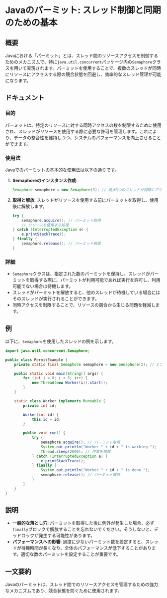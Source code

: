 <!--
Meta Description: # Javaのパーミット: スレッド制御と同期のための基本 ## 概要 Javaにおける「パーミット」とは、スレッド間のリソースアクセスを制御するためのメカニズムで、特に`java.util.concurrent`パッケージ内の`Semaphore`クラスを用いて実現されます。パーミットを使用するこ...
Meta Keywords: semaphore, java, worker, new, finally
-->

# Javaのパーミット: スレッド制御と同期のための基本

## 概要
Javaにおける「パーミット」とは、スレッド間のリソースアクセスを制御するためのメカニズムで、特に`java.util.concurrent`パッケージ内の`Semaphore`クラスを用いて実現されます。パーミットを使用することで、複数のスレッドが同時にリソースにアクセスする際の競合状態を回避し、効率的なスレッド管理が可能になります。

## ドキュメント
### 目的
パーミットは、特定のリソースに対する同時アクセスの数を制限するために使用され、スレッドがリソースを使用する際に必要な許可を管理します。これにより、データの整合性を維持しつつ、システムのパフォーマンスを向上させることができます。

### 使用法
Javaでのパーミットの基本的な使用法は以下の通りです。

1. **Semaphoreのインスタンス作成**:
   ```java
   Semaphore semaphore = new Semaphore(3); // 最大3つのスレッドが同時にアクセス可能
   ```

2. **取得と解放**:
   スレッドがリソースを使用する前にパーミットを取得し、使用後に解放します。
   ```java
   try {
       semaphore.acquire(); // パーミット取得
       // リソースを使用する処理
   } catch (InterruptedException e) {
       e.printStackTrace();
   } finally {
       semaphore.release(); // パーミット解放
   }
   ```

### 詳細
- `Semaphore`クラスは、指定された数のパーミットを保持し、スレッドがパーミットを取得する際に、パーミットが利用可能であれば実行を許可し、利用可能でない場合は待機します。
- スレッドがパーミットを解放すると、他のスレッドが待機している場合にはそのスレッドが実行されることができます。
- 同時アクセスを制限することで、リソースの競合から生じる問題を軽減します。

## 例
以下に、`Semaphore`を使用したスレッドの例を示します。

```java
import java.util.concurrent.Semaphore;

public class PermitExample {
    private static final Semaphore semaphore = new Semaphore(2); // 2つのパーミット

    public static void main(String[] args) {
        for (int i = 0; i < 5; i++) {
            new Thread(new Worker(i)).start();
        }
    }

    static class Worker implements Runnable {
        private int id;

        Worker(int id) {
            this.id = id;
        }

        public void run() {
            try {
                semaphore.acquire(); // パーミット取得
                System.out.println("Worker " + id + " is working.");
                Thread.sleep(2000); // 作業を模倣
            } catch (InterruptedException e) {
                e.printStackTrace();
            } finally {
                System.out.println("Worker " + id + " is done.");
                semaphore.release(); // パーミット解放
            }
        }
    }
}
```

## 説明
- **一般的な落とし穴**: パーミットを取得した後に例外が発生した場合、必ず`finally`ブロックで解放することを忘れないでください。そうしないと、デッドロックが発生する可能性があります。
- **パフォーマンスへの影響**: 過度に少ないパーミット数を設定すると、スレッドが待機時間が長くなり、全体のパフォーマンスが低下することがあります。適切な数のパーミットを設定することが重要です。

## 一文要約
Javaのパーミットは、スレッド間でのリソースアクセスを管理するための強力なメカニズムであり、競合状態を防ぐために使用されます。